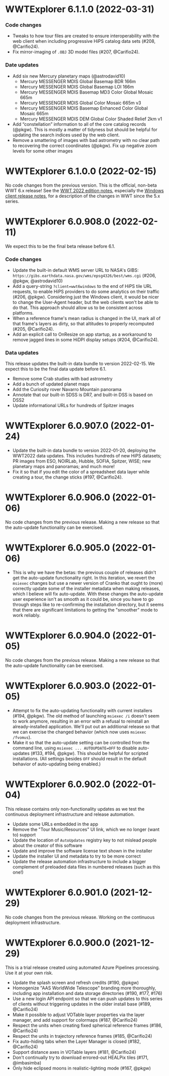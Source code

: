 # WWTExplorer 6.1.1.0 (2022-03-31)

### Code changes

- Tweaks to how tour files are created to ensure interoperability with the web
  client when including progressive HiPS catalog data sets (#208, @Carifio24).
- Fix mirror-imaging of `.OBJ` 3D model files (#207, @Carifio24).

### Date updates

- Add six new Mercury planetary maps (@astrodavid10)
  - Mercury MESSENGER MDIS Global Basemap BDR 166m
  - Mercury MESSENGER MDIS Global Basemap LOI 166m
  - Mercury MESSENGER MDIS Basemap MD3 Color Global Mosaic 665m
  - Mercury MESSENGER MDIS Global Color Mosaic 665m v3
  - Mercury MESSENGER MDIS Basemap Enhanced Color Global Mosaic 665m
  - Mercury MESSENGER MDIS DEM Global Color Shaded Relief 2km v1
- Add “constellation” information to all of the core catalog records (@pkgw). This
  is mostly a matter of tidyness but should be helpful for updating the search
  indices used by the web client.
- Remove a smattering of images with bad astrometry with no clear path to
  recovering the correct coordinates (@pkgw). Fix up negative zoom levels for
  some other images


# WWTExplorer 6.1.0.0 (2022-02-15)

No code changes from the previous version. This is the official, non-beta WWT
6.x release! See the [WWT 2022 edition notes][en], especially the [Windows
client release notes][rn], for a description of the changes in WWT since the 5.x
series.

[en]: https://worldwidetelescope.github.io/editions/2022/
[rn]: https://worldwidetelescope.github.io/editions/2022/winclient/


# WWTExplorer 6.0.908.0 (2022-02-11)

We expect this to be the final beta release before 6.1.

### Code changes

- Update the built-in default WMS server URL to NASA's GIBS:
  `https://gibs.earthdata.nasa.gov/wms/epsg4326/best/wms.cgi` (#206, @pkgw,
  @astrodavid10)
- Add a query-string `?client=wwt6windows` to the end of HiPS tile URL requests,
  to enable HiPS providers to do some analytics on their traffic (#206, @pkgw).
  Considering just the Windows client, it would be nicer to change the
  User-Agent header, but the web clients won't be able to do that. This approach
  should allow us to be consistent across platforms.
- When a reference frame's mean radius is changed in the UI, mark all of that
  frame's layers as dirty, so that altitudes to properly recomputed (#205,
  @Carifio24).
- Add an explicit call to OnResize on app startup, as a workaround to remove
  jagged lines in some HiDPI display setups (#204, @Carifio24).

### Data updates

This release updates the built-in data bundle to version 2022-02-15. We expect
this to be the final data update before 6.1.

- Remove some Crab studies with bad astrometry
- Add a bunch of updated planet maps
- Add the Curiosity rover Navarro Mountain panorama
- Annotate that our built-in SDSS is DR7, and built-in DSS is based on DSS2
- Update informational URLs for hundreds of Spitzer images


# WWTExplorer 6.0.907.0 (2022-01-24)

- Update the built-in data bundle to version 2022-01-20, deploying the WWT2022
  data updates. This includes hundreds of new HiPS datasets; PR images from ESO,
  NOIRLab, Hubble, SOFIA, Spitzer, WISE; new planetary maps and panoramas; and
  much more!
- Fix it so that if you edit the color of a spreadsheet data layer while
  creating a tour, the change sticks (#197, @Carifio24).


# WWTExplorer 6.0.906.0 (2022-01-06)

No code changes from the previous release. Making a new release so that the
auto-update functionality can be exercised.


# WWTExplorer 6.0.905.0 (2022-01-06)

- This is why we have the betas: the previous couple of releases didn't get the
  auto-update functionality right. In this iteration, we revert the `msiexec`
  changes but use a newer version of Cranko that ought to (more) correctly
  update some of the installer metadata when making releases, which I believe
  will fix auto-update. With these changes the auto-update user experience isn't
  as smooth as it could be, since you have to go through steps like to
  re-confirming the installation directory, but it seems that there are
  significant limitations to getting the "smoother" mode to work reliably.


# WWTExplorer 6.0.904.0 (2022-01-05)

No code changes from the previous release. Making a new release so that the
auto-update functionality can be exercised.


# WWTExplorer 6.0.903.0 (2022-01-05)

- Attempt to fix the auto-updating functionality with current installers (#194,
  @pkgw). The old method of launching `msiexec /i` doesn't seem to work anymore,
  resulting in an error with a refusal to reinstall an already-installed
  application. We'll put out an additional release so that we can exercise the
  changed behavior (which now uses `msiexec /fvomus`).
- Make it so that the auto-update setting can be controlled from the command
  line, using `msiexec ... AUTOUPDATE=OFF` to disable auto-updates (#133, #194,
  @pkgw). This should be helpful for scripted installations. (All settings
  besides `OFF` should result in the default behavior of auto-updating being
  enabled.)


# WWTExplorer 6.0.902.0 (2022-01-04)

This release contains only non-functionality updates as we test the continuous
deployment infrastructure and release automation.

- Update some URLs embedded in the app
- Remove the "Tour Music/Resources" UI link, which we no longer (want to) support
- Update the location of `AutoUpdates` registry key to not mislead people about
  the creator of this software
- Update and improve the software license text shown in the installer
- Update the installer UI and metadata to try to be more correct
- Update the release automation infrastructure to include a bigger complement of
  preloaded data files in numbered releases (such as this one!)


# WWTExplorer 6.0.901.0 (2021-12-29)

No code changes from the previous release. Working on the continuous deployment
infrastructure.


# WWTExplorer 6.0.900.0 (2021-12-29)

This is a trial release created using automated Azure Pipelines processing. Use
it at your own risk.

- Update the splash screen and refresh credits (#190, @pkgw)
- Homogenize "AAS WorldWide Telescope" branding more thoroughly, including app
  installation and data storage directories (#190, #177, #176)
- Use a new login API endpoint so that we can push updates to this series of
  clients without triggering updates in the older install base (#189,
  @Carifio24)
- Make it possible to adjust VOTable layer properties via the layer manager, and
  add support for colormaps (#187, @Carifio24)
- Respect the units when creating fixed spherical reference frames (#186,
  @Carifio24)
- Respect the units in trajectory reference frames (#185, @Carifio24)
- Fix auto-hiding tabs when the Layer Manager is closed (#182, @Carifio24)
- Support distance axes in VOTable layers (#181, @Carifio24)
- Don't continually try to download errored-out HEALPix tiles (#171, @imbasimba)
- Only hide eclipsed moons in realistic-lighting mode (#167, @pkgw)
